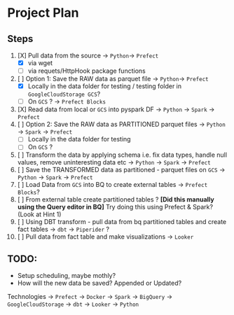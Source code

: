
# Project Plan
## Steps
1. [X] Pull data from the source -> `Python`-> `Prefect`
    * [X] via wget
    * [ ] via requets/HttpHook package functions
2. [ ] Option 1: Save the RAW data as parquet file -> `Python`-> `Prefect`
    * [X] Locally in the data folder for testing / testing folder in `GoogleCloudStorage GCS`?
    * [ ] On `GCS` ? -> `Prefect Blocks`
2. [X] Read data from local or `GCS` into pyspark DF -> `Python` -> `Spark` -> `Prefect` 
2. [ ] Option 2: Save the RAW data as PARTITIONED parquet files -> `Python` -> `Spark` -> `Prefect`
    * [ ] Locally in the data folder for testing  
    * [ ] On `GCS` ? 
3. [ ] Transform the data by applying schema i.e. fix data types, handle null values, remove uninteresting data etc -> `Python` -> `Spark` -> `Prefect`
3. [ ] Save the TRANSFORMED data as partitioned - parquet files on `GCS` -> `Python` -> `Spark` -> `Prefect`
4. [ ] Load Data from `GCS` into BQ to create external tables -> `Prefect Blocks`?
5. [ ] From external table create partitioned tables ? **[Did this manually using the Query editor in BQ]** Try doing this using Prefect & Spark? (Look at Hint 1)
5. [ ] Using DBT transform - pull data from bq partitioned tables and create fact tables -> `dbt` -> `Piperider` ?
4. [ ] Pull data from fact table and make visualizations -> `Looker`

## TODO:
* Setup scheduling, maybe mothly?
* How will the new data be saved? Appended or Updated?


Technologies
-> `Prefect`
-> `Docker`
-> `Spark`
-> `BigQuery`
-> `GoogleCloudStorage`
-> `dbt`
-> `Looker`
-> `Python`